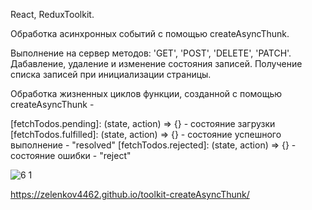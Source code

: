 React, ReduxToolkit.

Обработка асинхронных событий с помощью createAsyncThunk.

Выполнение на сервер методов: 'GET', 'POST', 'DELETE', 'PATCH'.
Дабавление, удаление и изменение состояния записей. Получение списка записей при инициализации страницы.

Обработка жизненных циклов функции, созданной с помощью createAsyncThunk - 

[fetchTodos.pending]: (state, action) => {} - состояние загрузки
[fetchTodos.fulfilled]: (state, action) => {} - состояние успешного выполнение - "resolved"
[fetchTodos.rejected]: (state, action) => {} - состояние ошибки - "reject"

![6 1](https://user-images.githubusercontent.com/101303690/187076559-d63e375b-2a1d-45bb-b933-4e440f8d00e9.png)

https://zelenkov4462.github.io/toolkit-createAsyncThunk/

